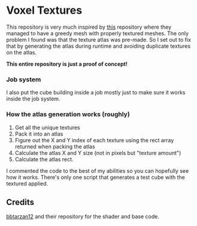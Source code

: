 # Voxel Textures

This repository is very much inspired by [this](https://github.com/bbtarzan12/Unity-Procedural-Voxel-Terrain) repository where they managed to have a greedy mesh with properly textured meshes. The only problem I found was that the texture atlas was pre-made. So I set out to fix that by generating the atlas during runtime and avoiding duplicate textures on the atlas.

**This entire repository is just a proof of concept!**

### Job system
I also put the cube building inside a job mostly just to make sure it works inside the job system.

### How the atlas generation works (roughly)
1. Get all the unique textures
2. Pack it into an atlas
3. Figure out the X and Y index of each texture using the rect array returned when packing the atlas
4. Calculate the atlas X and Y size (not in pixels but "texture amount")
5. Calculate the atlas rect.

I commented the code to the best of my abilities so you can hopefully see how it works. There's only one script that generates a test cube with the textured applied.

## Credits
[bbtarzan12](https://github.com/bbtarzan12) and their repository for the shader and base code.
